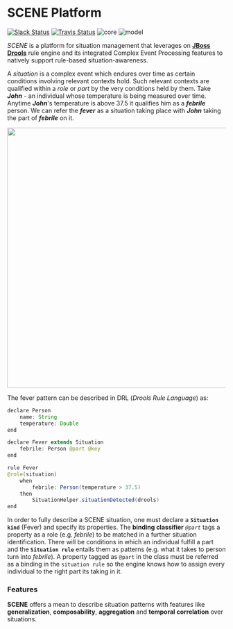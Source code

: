 
# SCENE Platform

[![Slack Status](https://pextraslack.herokuapp.com/badge.svg)](https://pextraslack.herokuapp.com/)
[![Travis Status](https://travis-ci.org/pextralabs/scene-platform.svg?branch=development)](https://travis-ci.org/pextralabs/scene-platform)
![core](https://img.shields.io/badge/core-0.10.1-a295d6.svg)
![model](https://img.shields.io/badge/model-0.10.0-f0ad4e.svg)

*SCENE* is a platform for situation management that leverages on [**JBoss Drools**](https://github.com/droolsjbpm/drools) rule engine and its integrated Complex Event Processing features to natively support rule-based situation-awareness.

A *situation* is a complex event which endures over time as certain conditions involving relevant contexts hold. Such relevant contexts are qualified within a *role* or *part* by the very conditions held by them. Take ***John*** -  an individual whose temperature is being measured over time. Anytime ***John***'s temperature is above 37.5  it qualifies him as a ***febrile*** person.  We can refer the ***fever*** as a situation taking place with ***John*** taking the part of ***febrile*** on it.

<img src="http://i.imgur.com/wv6F1jr.png" width="600px">

The fever pattern can be described in DRL (*Drools Rule Language*) as:

```Java
declare Person
	name: String
	temperature: Double
end

declare Fever extends Situation
	febrile: Person @part @key
end

rule Fever
@role(situation)
	when
		febrile: Person(temperature > 37.5)
	then
		SituationHelper.situationDetected(drools)
end
```
In order to fully describe a SCENE situation, one must declare a **`Situation kind`** (Fever) and specify its properties. The **binding classifier** *`@part`* tags a property as a role (e.g. *febrile*) to be matched in a further situation identification. There will be conditions in which an individual fulfill a part and the **`Situation rule`** entails them as patterns (e.g. what it takes to person turn into *febrile*). A property tagged as `@part` in the class must be referred as a binding in the `situation rule` so the engine knows how to assign every individual to the right part its taking in it.

### Features
**SCENE** offers a mean to describe situation patterns with features like **generalization**, **composability**, **aggregation** and **temporal correlation** over situations.
